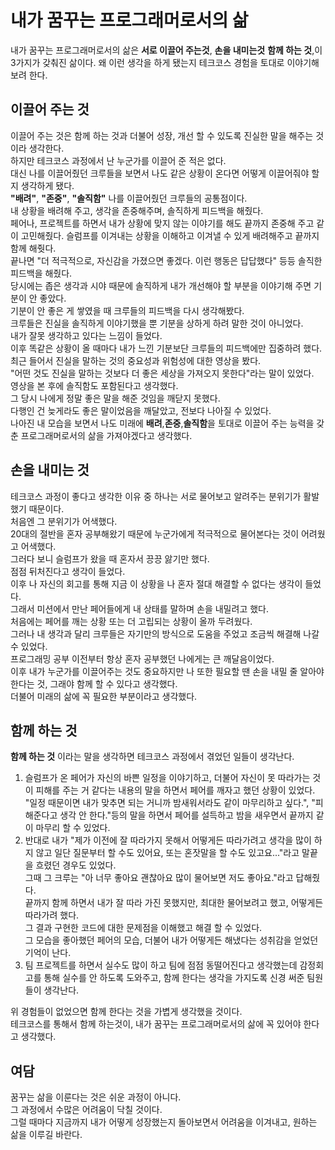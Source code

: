 # 내가 꿈꾸는 프로그래머로서의 삶

내가 꿈꾸는 프로그래머로서의 삶은 **서로 이끌어 주는것**, **손을 내미는것** **함께 하는 것**,이 3가지가 갖춰진 삶이다.
왜 이런 생각을 하게 됐는지 테크코스 경험을 토대로 이야기해보려 한다.  

## 이끌어 주는 것
이끌어 주는 것은 함께 하는 것과 더불어 성장, 개선 할 수 있도록 진실한 말을 해주는 것이라 생각한다.  
하지만 테크코스 과정에서 난 누군가를 이끌어 준 적은 없다.  
대신 나를 이끌어줬던 크루들을 보면서 나도 같은 상황이 온다면 어떻게 이끌어줘야 할지 생각하게 됐다.  
**"배려"**, **"존중"**, **"솔직함"** 나를 이끌어줬던 크루들의 공통점이다.  
내 상황을 배려해 주고, 생각을 존중해주며, 솔직하게 피드백을 해줬다.  
페어나, 프로젝트를 하면서 내가 상황에 맞지 않는 이야기를 해도 끝까지 존중해 주고 같이 고민해줬다.
슬럼프를 이겨내는 상황을 이해하고 이겨낼 수 있게 배려해주고 끝까지 함께 해줫다.  
끝나면 "더 적극적으로, 자신감을 가졌으면 좋겠다. 이런 행동은 답답했다" 등등 솔직한 피드백을 해줬다.  
당시에는 좁은 생각과 시야 때문에 솔직하게 내가 개선해야 할 부분을 이야기해 주면 기분이 안 좋았다.  
기분이 안 좋은 게 쌓였을 때 크루들의 피드백을 다시 생각해봤다.  
크루들은 진실을 솔직하게 이야기했을 뿐 기분을 상하게 하려 말한 것이 아니었다.  
내가 잘못 생각하고 있다는 느낌이 들었다.  
이후 똑같은 상황이 올 때마다 내가 느낀 기분보단 크루들의 피드백에만 집중하려 했다.  
최근 들어서 진실을 말하는 것의 중요성과 위험성에 대한 영상을 봤다.  
"어떤 것도 진실을 말하는 것보다 더 좋은 세상을 가져오지 못한다"라는 말이 있었다.  
영상을 본 후에 솔직함도 포함된다고 생각했다.    
그 당시 나에게 정말 좋은 말을 해준 것임을 깨닫지 못했다.  
다행인 건 늦게라도 좋은 말이었음을 깨달았고, 전보다 나아질 수 있었다.  
나아진 내 모습을 보면서 나도 미래에 **배려**,**존중**,**솔직함**을 토대로 이끌어 주는 능력을 갖춘 프로그래머로서의 삶을 가져야겠다고 생각했다.

## 손을 내미는 것
테크코스 과정이 좋다고 생각한 이유 중 하나는 서로 물어보고 알려주는 분위기가 활발했기 때문이다.  
처음엔 그 분위기가 어색했다.  
20대의 절반을 혼자 공부해왔기 때문에 누군가에게 적극적으로 물어본다는 것이 어려웠고 어색했다.  
그러다 보니 슬럼프가 왔을 때 혼자서 끙끙 앓기만 했다.  
점점 뒤처진다고 생각이 들었다.  
이후 나 자신의 회고를 통해 지금 이 상황을 나 혼자 절대 해결할 수 없다는 생각이 들었다.  
그래서 미션에서 만난 페어들에게 내 상태를 말하며 손을 내밀려고 했다.  
처음에는 페어를 깨는 상황 또는 더 고립되는 상황이 올까 두려웠다.  
그러나 내 생각과 달리 크루들은 자기만의 방식으로 도움을 주었고 조금씩 해결해 나갈 수 있었다.  
프로그래밍 공부 이전부터 항상 혼자 공부했던 나에게는 큰 깨달음이었다.  
이후 내가 누군가를 이끌어주는 것도 중요하지만 나 또한 필요할 땐 손을 내밀 줄 알아야 한다는 것, 그래야 함께 할 수 있다고 생각했다.  
더불어 미래의 삶에 꼭 필요한 부분이라고 생각했다.  

## 함께 하는 것
**함께 하는 것** 이라는 말을 생각하면 테크코스 과정에서 겪었던 일들이 생각난다.
1. 슬럼프가 온 페어가 자신의 바쁜 일정을 이야기하고, 더불어 자신이 못 따라가는 것이 피해를 주는 거 같다는 내용의 말을 하면서 페어를 깨자고 했던 상황이 있었다.  
"일정 때문이면 내가 맞추면 되는 거니까 밤새워서라도 같이 마무리하고 싶다.", "피해준다고 생각 안 한다."등의 말을 하면서 페어를 설득하고 밤을 새우면서 끝까지 같이 마무리 할 수 있었다.  
2.  반대로 내가 "제가 이전에 잘 따라가지 못해서 어떻게든 따라가려고 생각을 많이 하지 않고 일단 질문부터 할 수도 있어요, 또는 혼잣말을 할 수도 있고요..."라고 말끝을 흐렸던 경우도 있었다.  
그때 그 크루는 "아 너무 좋아요 괜찮아요 많이 물어보면 저도 좋아요."라고 답해줬다.  
끝까지 함께 하면서 내가 잘 따라 가진 못했지만, 최대한 물어보려고 했고, 어떻게든 따라가려 했다.  
그 결과 구현한 코드에 대한 문제점을 이해했고 해결 할 수 있었다.  
그 모습을 좋아했던 페어의 모습, 더불어 내가 어떻게든 해냈다는 성취감을 얻었던 기억이 난다.  
3. 팀 프로젝트를 하면서 실수도 많이 하고 팀에 점점 동떨어진다고 생각했는데 감정회고를 통해 실수를 안 하도록 도와주고, 함께 한다는 생각을 가지도록 신경 써준 팀원들이 생각난다.  

위 경험들이 없었으면 함께 한다는 것을 가볍게 생각했을 것이다.  
테크코스를 통해서 함께 하는것이, 내가 꿈꾸는 프로그래머로서의 삶에 꼭 있어야 한다고 생각했다.  

## 여담
꿈꾸는 삶을 이룬다는 것은 쉬운 과정이 아니다.  
그 과정에서 수많은 어려움이 닥칠 것이다.  
그럴 때마다 지금까지 내가 어떻게 성장했는지 돌아보면서 어려움을 이겨내고, 원하는 삶을 이루길 바란다.